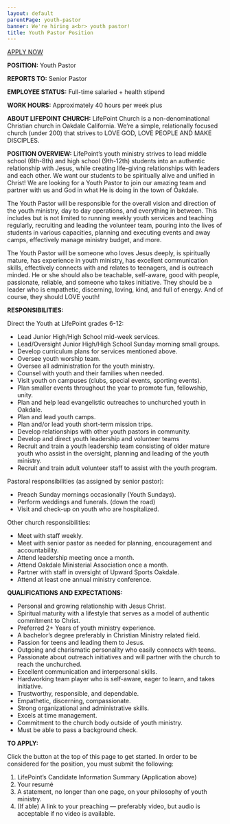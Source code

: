 ```yaml
---
layout: default
parentPage: youth-pastor
banner: We're hiring a<br> youth pastor!
title: Youth Pastor Position
---
```


<a href="https://forms.gle/bjvNdGoVAHrRJceC8" target="_blank" class="register-btn">APPLY NOW</a>

**POSITION:** Youth Pastor

**REPORTS TO:** Senior Pastor

**EMPLOYEE STATUS:** Full-time salaried + health stipend

**WORK HOURS:** Approximately 40 hours per week plus

**ABOUT LIFEPOINT CHURCH:** LifePoint Church is a non-denominational Christian church in Oakdale California. We’re a simple, relationally focused church (under 200) that strives to LOVE GOD, LOVE PEOPLE AND MAKE DISCIPLES.

**POSITION OVERVIEW:** LifePoint’s youth ministry strives to lead middle school (6th-8th) and high school (9th-12th) students into an authentic relationship with Jesus, while creating life-giving relationships with leaders and each other. We want our students to be spiritually alive and unified in Christ! We are looking for a Youth Pastor to join our amazing team and partner with us and God in what He is doing in the town of Oakdale.

The Youth Pastor will be responsible for the overall vision and direction of the youth ministry, day to day operations, and everything in between. This includes but is not limited to running weekly youth services and teaching regularly, recruiting and leading the volunteer team, pouring into the lives of students in various capacities, planning and executing events and away camps, effectively manage ministry budget, and more.

The Youth Pastor will be someone who loves Jesus deeply, is spiritually mature, has experience in youth ministry, has excellent communication skills, effectively connects with and relates to teenagers, and is outreach minded. He or she should also be teachable, self-aware, good with people, passionate, reliable, and someone who takes initiative. They should be a leader who is empathetic, discerning, loving, kind, and full of energy. And of course, they should LOVE youth!

**RESPONSIBILITIES:**

Direct the Youth at LifePoint grades 6-12:

- Lead Junior High/High School mid-week services.
- Lead/Oversight Junior High/High School Sunday morning small groups.
- Develop curriculum plans for services mentioned above.
- Oversee youth worship team.
- Oversee all administration for the youth ministry.
- Counsel with youth and their families when needed.
- Visit youth on campuses (clubs, special events, sporting events).
- Plan smaller events throughout the year to promote fun, fellowship, unity.
- Plan and help lead evangelistic outreaches to unchurched youth in Oakdale.
- Plan and lead youth camps.
- Plan and/or lead youth short-term mission trips.
- Develop relationships with other youth pastors in community.
- Develop and direct youth leadership and volunteer teams
- Recruit and train a youth leadership team consisting of older mature youth who assist in the oversight, planning and leading of the youth ministry.
- Recruit and train adult volunteer staff to assist with the youth program.

Pastoral responsibilities (as assigned by senior pastor):

- Preach Sunday mornings occasionally (Youth Sundays).
- Perform weddings and funerals. (down the road)
- Visit and check-up on youth who are hospitalized.

Other church responsibilities:

- Meet with staff weekly.
- Meet with senior pastor as needed for planning, encouragement and accountability.
- Attend leadership meeting once a month.
- Attend Oakdale Ministerial Association once a month.
- Partner with staff in oversight of Upward Sports Oakdale.
- Attend at least one annual ministry conference.

**QUALIFICATIONS AND EXPECTATIONS:**

- Personal and growing relationship with Jesus Christ.
- Spiritual maturity with a lifestyle that serves as a model of authentic commitment to Christ.
- Preferred 2+ Years of youth ministry experience.
- A bachelor’s degree preferably in Christian Ministry related field.
- Passion for teens and leading them to Jesus.
- Outgoing and charismatic personality who easily connects with teens.
- Passionate about outreach initiatives and will partner with the church to reach the unchurched.
- Excellent communication and interpersonal skills.
- Hardworking team player who is self-aware, eager to learn, and takes initiative.
- Trustworthy, responsible, and dependable.
- Empathetic, discerning, compassionate.
- Strong organizational and administrative skills.
- Excels at time management.
- Commitment to the church body outside of youth ministry.
- Must be able to pass a background check.

**TO APPLY:**

Click the button at the top of this page to get started. In order to be considered for the position, you must submit the following:

1. LifePoint’s Candidate Information Summary (Application above)
2. Your resumé
3. A statement, no longer than one page, on your philosophy of youth ministry.
4. (If able) A link to your preaching — preferably video, but audio is acceptable if no video is available.
